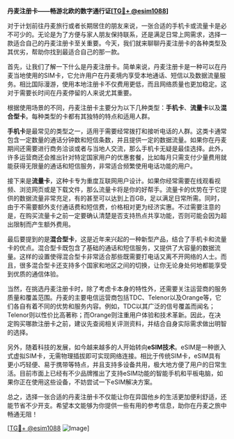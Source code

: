 **丹麦注册卡——畅游北欧的数字通行证[[TG💪+ @esim1088](https://t.me/s/esim1088)]**

对于计划前往丹麦旅行或者长期居住的朋友来说，一张合适的手机卡或流量卡是必不可少的。无论是为了方便与家人朋友保持联系，还是满足日常上网需求，选择一款适合自己的丹麦注册卡至关重要。今天，我们就来聊聊丹麦注册卡的各种类型及其优劣，帮助你找到最适合自己的那一款。

首先，让我们了解一下什么是丹麦注册卡。简单来说，丹麦注册卡是一种可以在丹麦当地使用的SIM卡，它允许用户在丹麦境内享受本地通话、短信以及数据流量服务。相比国际漫游，使用本地注册卡不仅费用更低，而且网络质量也更加稳定。这对于需要长时间在丹麦停留的人来说尤其重要。

根据使用场景的不同，丹麦注册卡主要分为以下几种类型：**手机卡**、**流量卡**以及**混合型卡**。每种类型的卡都有其独特的特点和适用人群。

**手机卡**是最常见的类型之一，适用于需要经常拨打和接听电话的人群。这类卡通常包含一定数量的通话分钟数和短信条数，并且提供一定的数据流量。如果你在丹麦期间还需要进行商务洽谈或者与当地人交流，那么手机卡无疑是最佳选择。此外，许多运营商还会推出针对特定国家用户的优惠套餐，比如每月只需支付少量费用就能获得无限量的通话和短信服务，非常适合频繁使用电话功能的用户。

接下来是**流量卡**，这种卡专为重度互联网用户设计。如果你经常需要在线观看视频、浏览网页或是下载文件，那么流量卡将是你的好帮手。流量卡的优势在于它提供的数据流量非常充足，有的甚至可以达到上百GB，足以满足日常所需。同时，由于不需要额外支付通话费和短信费，价格相对更为经济实惠。不过需要注意的是，在购买流量卡之前一定要确认清楚是否支持热点共享功能，否则可能会因为超出限制而产生额外费用。

最后要提到的是**混合型卡**，这是近年来兴起的一种新型产品，结合了手机卡和流量卡的优点。混合型卡既包含了基础的通话和短信服务，又提供了大容量的数据流量。这样的设置使得混合型卡非常适合那些既需要打电话又离不开网络的人士。而且，很多混合型卡还支持多个国家和地区之间的切换，让你无论身处何地都能享受到优质的通信体验。

当然，在挑选丹麦注册卡时，除了考虑卡本身的特性外，还需要关注运营商的服务质量和覆盖范围。丹麦的主要电信运营商包括TDC、Telenor以及Orange等，它们各自有着不同的优势和服务内容。例如，TDC以其广泛的信号覆盖而闻名；Telenor则以性价比高著称；而Orange则注重用户体验和技术革新。因此，在决定购买哪款注册卡之前，建议先查阅相关评测资料，并结合自身实际需求做出明智的选择。

另外，随着科技的发展，如今越来越多的人开始转向**eSIM技术**。eSIM是一种嵌入式虚拟SIM卡，无需物理插拔即可实现网络连接。相比于传统SIM卡，eSIM具有更小巧轻便、易于携带等特点，并且支持多设备共用，极大地方便了用户的日常生活。目前市面上已经有不少品牌推出了支持eSIM功能的智能手机和平板电脑，如果你正在使用这些设备，不妨尝试一下eSIM解决方案。

总之，选择一张合适的丹麦注册卡不仅能让你在异国他乡的生活更加便利舒适，还能节省不少开支。希望本文能够为你提供一些有用的参考信息，助你在丹麦之旅中畅通无阻！

[[TG💪+ @esim1088](https://t.me/s/esim1088) ![Image](https://i.postimg.cc/4NQfJmqS/Snipaste-2025-05-13-00-14-12.png)]